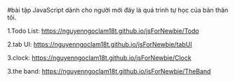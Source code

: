 #bài tập JavaScript dành cho người mới đây là quá trình tự học của bản thân tôi.

1.Todo List: https://nguyenngoclam18t.github.io/jsForNewbie/Todo

2.tab UI: https://nguyenngoclam18t.github.io/jsForNewbie/tabUI

3.clock: https://nguyenngoclam18t.github.io/jsForNewbie/Clock

3.the band: https://nguyenngoclam18t.github.io/jsForNewbie/TheBand
